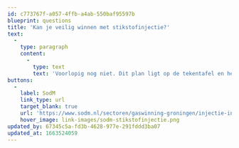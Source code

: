 ```yaml
---
id: c773767f-a057-4ffb-a4ab-550baf95597b
blueprint: questions
title: 'Kan je veilig winnen met stikstofinjectie?'
text:
  -
    type: paragraph
    content:
      -
        type: text
        text: 'Voorlopig nog niet. Dit plan ligt op de tekentafel en het gaat nog jaren duren voordat het operationeel is, als het al werkt. Daarnaast is het erg kostbaar.'
buttons:
  -
    label: SodM
    link_type: url
    target_blank: true
    url: 'https://www.sodm.nl/sectoren/gaswinning-groningen/injectie-in-het-groningen-gasveld'
    hover_image: link-images/sodm-stikstofinjectie.png
updated_by: 67345c5a-fd3b-4628-977e-291fddd3ba07
updated_at: 1663524059
---
```

